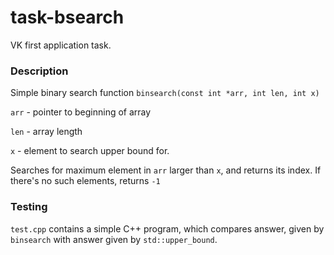 # task-bsearch
VK first application task.

### Description
Simple binary search function `binsearch(const int *arr, int len, int x)`

`arr` - pointer to beginning of array

`len` - array length

`x`   - element to search upper bound for.

Searches for maximum element in `arr` larger than `x`, and returns its index. If there's no such elements, returns `-1`

### Testing
`test.cpp` contains a simple C++ program, which compares answer, given by `binsearch` with answer given by `std::upper_bound`.
